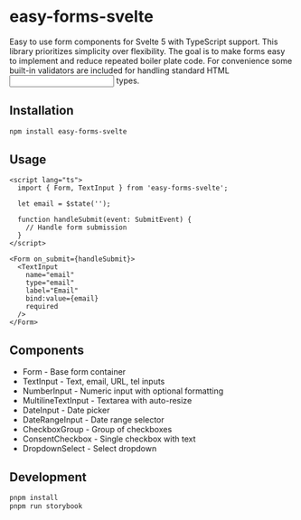 # easy-forms-svelte

Easy to use form components for Svelte 5 with TypeScript support.
This library prioritizes simplicity over flexibility. The goal is to make forms easy to implement and reduce repeated boiler plate code. For convenience some built-in validators are included for handling standard HTML <input> types.

## Installation

```bash
npm install easy-forms-svelte
```

## Usage

```svelte
<script lang="ts">
  import { Form, TextInput } from 'easy-forms-svelte';

  let email = $state('');
  
  function handleSubmit(event: SubmitEvent) {
    // Handle form submission
  }
</script>

<Form on_submit={handleSubmit}>
  <TextInput
    name="email"
    type="email"
    label="Email"
    bind:value={email}
    required
  />
</Form>
```

## Components

- Form - Base form container
- TextInput - Text, email, URL, tel inputs
- NumberInput - Numeric input with optional formatting
- MultilineTextInput - Textarea with auto-resize
- DateInput - Date picker
- DateRangeInput - Date range selector
- CheckboxGroup - Group of checkboxes
- ConsentCheckbox - Single checkbox with text
- DropdownSelect - Select dropdown

## Development

```bash
pnpm install
pnpm run storybook
```
